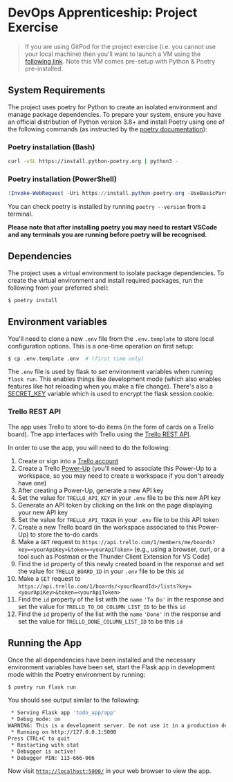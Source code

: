 # DevOps Apprenticeship: Project Exercise

> If you are using GitPod for the project exercise (i.e. you cannot use your local machine) then you'll want to launch a VM using the [following link](https://gitpod.io/#https://github.com/CorndelWithSoftwire/DevOps-Course-Starter). Note this VM comes pre-setup with Python & Poetry pre-installed.

## System Requirements

The project uses poetry for Python to create an isolated environment and manage package dependencies. To prepare your system, ensure you have an official distribution of Python version 3.8+ and install Poetry using one of the following commands (as instructed by the [poetry documentation](https://python-poetry.org/docs/#system-requirements)):

### Poetry installation (Bash)

```bash
curl -sSL https://install.python-poetry.org | python3 -
```

### Poetry installation (PowerShell)

```powershell
(Invoke-WebRequest -Uri https://install.python-poetry.org -UseBasicParsing).Content | py -
```

You can check poetry is installed by running `poetry --version` from a terminal.

**Please note that after installing poetry you may need to restart VSCode and any terminals you are running before poetry will be recognised.**

## Dependencies

The project uses a virtual environment to isolate package dependencies. To create the virtual environment and install required packages, run the following from your preferred shell:

```bash
$ poetry install
```

## Environment variables

You'll need to clone a new `.env` file from the `.env.template` to store local configuration options. This is a one-time operation on first setup:

```bash
$ cp .env.template .env  # (first time only)
```

The `.env` file is used by flask to set environment variables when running `flask run`. This enables things like development mode (which also enables features like hot reloading when you make a file change). There's also a [SECRET_KEY](https://flask.palletsprojects.com/en/2.3.x/config/#SECRET_KEY) variable which is used to encrypt the flask session cookie.

### Trello REST API

The app uses Trello to store to-do items (in the form of cards on a Trello board). The app interfaces with Trello using the [Trello REST API](https://developer.atlassian.com/cloud/trello/guides/rest-api/api-introduction/).

In order to use the app, you will need to do the following:
1. Create or sign into a [Trello account](https://trello.com/signup)
2. Create a Trello [Power-Up](https://trello.com/power-ups/admin) (you'll need to associate this Power-Up to a workspace, so you may need to create a workspace if you don't already have one)
3. After creating a Power-Up, generate a new API key
4. Set the value for `TRELLO_API_KEY` in your `.env` file to be this new API key 
5. Generate an API token by clicking on the link on the page displaying your new API key
6. Set the value for `TRELLO_API_TOKEN` in your `.env` file to be this API token 
7. Create a new Trello board (in the workspace associated to this Power-Up) to store the to-do cards
8. Make a `GET` request to `https://api.trello.com/1/members/me/boards?key=<yourApiKey>&token=<yourApiToken>`
(e.g., using a browser, curl, or a tool such as Postman or the Thunder Client Extension for VS Code)
9. Find the `id` property of this newly created board in the response and set the value for `TRELLO_BOARD_ID`
in your `.env` file to be this `id`
10. Make a `GET` request to `https://api.trello.com/1/boards/<yourBoardId>/lists?key=<yourApiKey>&token=<yourApiToken>`
11. Find the `id` property of the list with the `name` `'To Do'` in the response and set the value for `TRELLO_TO_DO_COLUMN_LIST_ID` to be this `id`
12. Find the `id` property of the list with the `name` `'Done'` in the response and set the value for `TRELLO_DONE_COLUMN_LIST_ID` to be this `id`

## Running the App

Once the all dependencies have been installed and the necessary environment variables have been set, start the Flask app in development mode within the Poetry environment by running:
```bash
$ poetry run flask run
```

You should see output similar to the following:
```bash
 * Serving Flask app 'todo_app/app'
 * Debug mode: on
WARNING: This is a development server. Do not use it in a production deployment. Use a production WSGI server instead.
 * Running on http://127.0.0.1:5000
Press CTRL+C to quit
 * Restarting with stat
 * Debugger is active!
 * Debugger PIN: 113-666-066
```
Now visit [`http://localhost:5000/`](http://localhost:5000/) in your web browser to view the app.
